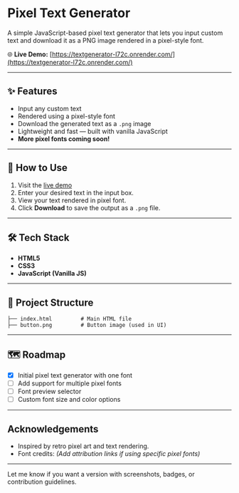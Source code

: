 
# Pixel Text Generator

A simple JavaScript-based pixel text generator that lets you input custom text and download it as a PNG image rendered in a pixel-style font.

🌐 **Live Demo:** [https://textgenerator-l72c.onrender.com/](https://textgenerator-l72c.onrender.com/)

---

## ✨ Features

* Input any custom text
* Rendered using a pixel-style font
* Download the generated text as a `.png` image
* Lightweight and fast — built with vanilla JavaScript
* **More pixel fonts coming soon!**

---

## 🚀 How to Use

1. Visit the [live demo](https://textgenerator-l72c.onrender.com/)
2. Enter your desired text in the input box.
3. View your text rendered in pixel font.
4. Click **Download** to save the output as a `.png` file.

---

## 🛠️ Tech Stack

* **HTML5**
* **CSS3**
* **JavaScript (Vanilla JS)**

---

## 📁 Project Structure

```
├── index.html         # Main HTML file
├── button.png         # Button image (used in UI)
```

---

## 🗺️ Roadmap

* [x] Initial pixel text generator with one font
* [ ] Add support for multiple pixel fonts
* [ ] Font preview selector
* [ ] Custom font size and color options

---

## Acknowledgements

* Inspired by retro pixel art and text rendering.
* Font credits: *(Add attribution links if using specific pixel fonts)*

---

Let me know if you want a version with screenshots, badges, or contribution guidelines.
